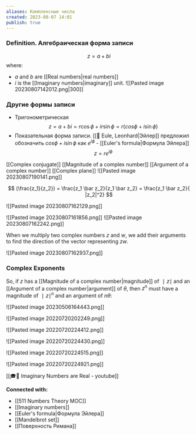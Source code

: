 ```yaml
---
aliases: Комплексные числа
created: 2023-08-07 14:01
publish: true
---
```


### Definition. Алгебраическая форма записи
$$z = a + bi$$
where:
- $a$ and $b$ are [[Real numbers|real numbers]]
- $i$ is the [[Imaginary numbers|imaginary]] unit.
![[Pasted image 20230807142012.png|300]]


### Другие формы записи
- Тригонометрическая
$$
z = a + bi = r\cos\phi + ir\sin\phi = r(cos\phi + i\sin\phi)
$$
- Показательная форма записи. [[👤 Eule, Leonhard|Эйлер]] предложил обозначить $cos\phi + i\sin\phi$ как $e^{i\phi}$ - [[Euler's formula|Формула Эйлера]]
$$
z = re^{i\phi}
$$




[[Сomplex conjugate]]
[[Magnitude of a complex number]]
[[Argument of a complex number]]
[[Complex plane]]
![[Pasted image 20230807190141.png]]


$$
(\frac{z_1}{z_2}) = \frac{z_1 \bar z_2}{z_1 \bar z_2} = \frac{z_1 \bar z_2}{ |z_2|^2}
$$


![[Pasted image 20230807162129.png]]

![[Pasted image 20230807161856.png]]
![[Pasted image 20230807162242.png]]

When we multiply two complex numbers $z$ and $w$, we add their arguments to find the direction of the vector representing $zw$.

![[Pasted image 20230807162937.png]]

### Complex Exponents
So, if $z$ has a [[Magnitude of a complex number|magnitude]]  of $∣z∣$ and an [[Argument of a complex number|argument]] of $θ$, then $z^n$ must have a magnitude of $∣z∣^n$ and an argument of $nθ$:


![[Pasted image 20230506164443.png]]

![[Pasted image 20220720202249.png]]

![[Pasted image 20220720224412.png]]

![[Pasted image 20220720224430.png]]

![[Pasted image 20220720224515.png]]

![[Pasted image 20220720224921.png]]




[[🎓🌳 Imaginary Numbers are Real - youtube]]



**Connected with:**
- [[511 Numbers Theory MOC]]
- [[Imaginary numbers]]
- [[Euler's formula|Формула Эйлера]]
- [[Mandelbrot set]]
- [[Поверхность Римана]]
